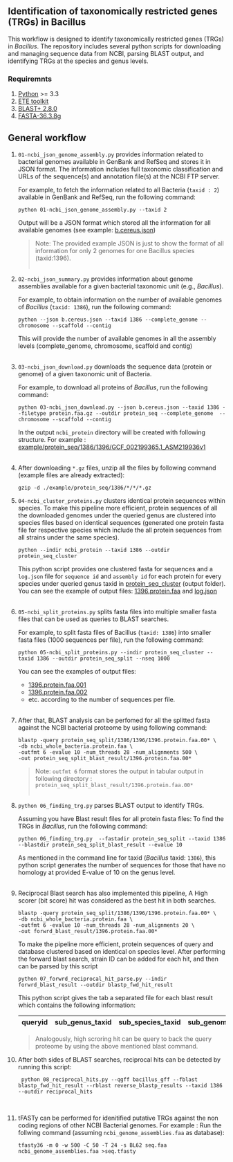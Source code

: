 ## Identification of taxonomically restricted genes (TRGs) in Bacillus

This workflow is designed to identify taxonomically restricted genes (TRGs) in _Bacillus_. The repository includes several python scripts for downloading and managing sequence data from NCBI, parsing BLAST output, and identifying TRGs at the species and genus levels.

### Requiremnts

1. [Python](https://www.python.org/) >= 3.3
2. [ETE toolkit](http://etetoolkit.org/)
3. [BLAST+ 2.8.0](https://ftp.ncbi.nlm.nih.gov/blast/executables/blast+/)
4. [FASTA-36.3.8g](https://fasta.bioch.virginia.edu/wrpearson/fasta/fasta36/)

## General workflow

1. `01-ncbi_json_genome_assembly.py` provides information related to bacterial genomes available in GenBank and RefSeq and stores it in JSON format. The information includes full taxonomic
   classification and URLs of the sequence(s) and annotation file(s) at the NCBI FTP server.

   For example, to fetch the information related to all Bacteria (`taxid : 2`) available in GenBank and RefSeq, run the following command:

   ```
   python 01-ncbi_json_genome_assembly.py --taxid 2
   ```

   Output will be a JSON format which stored all the information for all available genomes (see example: [b.cereus.json](./example/b.cereus.json)) <br />

   > Note: The provided example JSON is just to show the format of all information for only 2 genomes for one Bacillus species (taxid:1396). <br />
   > <br />

2. `02-ncbi_json_summary.py` provides information about genome assemblies available for a given bacterial taxonomic unit (e.g., _Bacillus_).

   For example, to obtain information on the number of available genomes of _Bacillus_ (`taxid: 1386`), run the following command:

   ```
   python --json b.cereus.json --taxid 1386 --complete_genome --chromosome --scaffold --contig
   ```

   This will provide the number of available genomes in all the assembly levels (complete_genome, chromosome, scaffold and contig) <br />
   <br />

3. `03-ncbi_json_download.py` downloads the sequence data (protein or genome) of a given taxonomic unit of Bacteria.

   For example, to download all proteins of _Bacillus_, run the
   following command:

   ```
   python 03-ncbi_json_download.py --json b.cereus.json --taxid 1386 --filetype protein.faa.gz --outdir protein_seq --complete_genome  --chromosome --scaffold --contig
   ```

   In the output `ncbi_protein` directory will be created with following structure. For example : [example/protein_seq/1386/1396/GCF_002199365.1_ASM219936v1](./example/protein_seq/1386/1396/GCF_002199365.1_ASM219936v1/) <br />
   <br />

4. After downloading `*.gz` files, unzip all the files by following command (example files are already extracted):

   ```
   gzip -d ./example/protein_seq/1386/*/*/*.gz
   ```

5. `04-ncbi_cluster_proteins.py` clusters identical protein sequences within species. To make this pipeline more efficient, protein sequences of all the downloaded genomes under the queried genus are clustered into species files based on identical sequences (generated one protein fasta file for respective species which include the all protein sequences from all strains under the same species).

   ```
   python --indir ncbi_protein --taxid 1386 --outdir protein_seq_cluster
   ```

   This python script provides one clustered fasta for sequences and a `log.json` file for `sequence id` and `assembly id` for each protein for every species under queried genus taxid in [protein_seq_cluster](./example/protein_seq_cluster) (output folder). You can see the example of output files: [1396.protein.faa](./example/protein_seq_cluster/1386/1396/1396.protein.faa) and [log.json](./example/protein_seq_cluster/1386/1396/log.json) <br />
   <br />

6. `05-ncbi_split_proteins.py` splits fasta files into multiple smaller fasta files that can be used as queries to BLAST searches.

   For example, to split fasta files of Bacillus (`taxid: 1386`) into smaller fasta files (1000 sequences per file), run the following command:

   ```
   python 05-ncbi_split_proteins.py --indir protein_seq_cluster --taxid 1386 --outdir protein_seq_split --nseq 1000
   ```

   You can see the examples of output files:

   - [1396.protein.faa.001](./example/protein_seq_split/1386/1396/1396.protein.faa.001)
   - [1396.protein.faa.002](./example/protein_seq_split/1386/1396/1396.protein.faa.002)
   - etc. according to the number of sequences per file. <br />
     <br />

7. After that, BLAST analysis can be perfomed for all the splitted fasta against the NCBI bacterial proteome by using following command:

   ```
   blastp -query protein_seq_split/1386/1396/1396.protein.faa.00* \
   -db ncbi_whole_bacteria.protein.faa \
   -outfmt 6 -evalue 10 -num_threads 28 -num_alignments 500 \
   -out protein_seq_split_blast_result/1396.protein.faa.00*
   ```

   > Note: `outfmt 6` format stores the output in tabular output in following directory : `protein_seq_split_blast_result/1396.protein.faa.00*` <br />
   > <br />

8. `python 06_finding_trg.py` parses BLAST output to identify TRGs.

   Assuming you have Blast result files for all protein fasta files: To find the TRGs in _Bacillus_, run the following command:

   ```
   python 06_finding_trg.py  --fastadir protein_seq_split --taxid 1386 --blastdir protein_seq_split_blast_result --evalue 10
   ```

   As mentioned in the command line for taxid (_Bacillus_ taxid: `1386`), this python script generates the number of sequences for those that have no homology at provided E-value of 10 on the genus level.
   <br /><br />

9. Reciprocal Blast search has also implemented this pipeline, A High scorer (bit score) hit was considered as the best hit in both searches.

   ```
   blastp -query protein_seq_split/1386/1396/1396.protein.faa.00* \
   -db ncbi_whole_bacteria.protein.faa \
   -outfmt 6 -evalue 10 -num_threads 28 -num_alignments 20 \
   -out forwrd_blast_result/1396.protein.faa.00*
   ```

   To make the pipeline more efficient, protein sequences of query and database clustered based on identical on species level. After performing the forward blast search, strain ID can be added for each hit, and then can be parsed by this script

   ```
   python 07_forwrd_reciprocal_hit_parse.py --indir forwrd_blast_result --outdir blastp_fwd_hit_result
   ```

   This python script gives the tab a separated file for each blast result which contains the following information:

   | queryid | sub_genus_taxid | sub_species_taxid | sub_genome | subject_besthit_ids |
   | ------- | --------------- | ----------------- | ---------- | ------------------- |

   > Analogously, high scroring hit can be query to back the query proteome by using the above mentioned blast command.
   > <br />

10. After both sides of BLAST searches, reciprocal hits can be detected by running this script:

    ```
     python 08_reciprocal_hits.py --qgff bacillus_gff --fblast blastp_fwd_hit_result --rblast reverse_blastp_results --taxid 1386 --outdir reciprocal_hits
    ```

    <br />

11. tFASTy can be performed for idenitified putative TRGs against the non coding regions of other NCBI Bacterial genomes.
    For example : Run the follwing command (assuming `ncbi_genome_assemblies.faa` as database):

    ```
    tfasty36 -m 0 -w 500 -C 50 -T 24 -s BL62 seq.faa ncbi_genome_assemblies.faa >seq.tfasty
    ```
